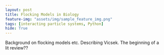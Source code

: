 ```yaml
---
layout: post
title: Flocking Models in Biology
feature-img: "assets/img/sample_feature_img.png"
tags: [interacting particle systems, Python]
hide: True
---
```

Background on flocking models etc. Describing Vicsek. The beginning of a lit review??
